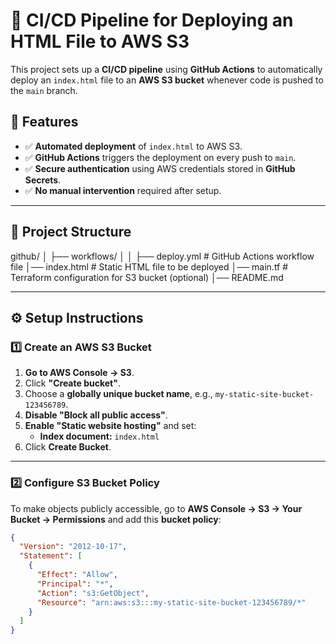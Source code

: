 # 🚀 CI/CD Pipeline for Deploying an HTML File to AWS S3

This project sets up a **CI/CD pipeline** using **GitHub Actions** to automatically deploy an `index.html` file to an **AWS S3 bucket** whenever code is pushed to the `main` branch.

## 📌 Features
- ✅ **Automated deployment** of `index.html` to AWS S3.
- ✅ **GitHub Actions** triggers the deployment on every push to `main`.
- ✅ **Secure authentication** using AWS credentials stored in **GitHub Secrets**.
- ✅ **No manual intervention** required after setup.

---

## 📂 Project Structure
github/ │ ├── workflows/ │ │ ├── deploy.yml # GitHub Actions workflow file │── index.html # Static HTML file to be deployed │── main.tf # Terraform configuration for S3 bucket (optional) │── README.md

---

## ⚙️ Setup Instructions

### **1️⃣ Create an AWS S3 Bucket**
1. **Go to AWS Console → S3**.
2. Click **"Create bucket"**.
3. Choose a **globally unique bucket name**, e.g., `my-static-site-bucket-123456789`.
4. **Disable "Block all public access"**.
5. **Enable "Static website hosting"** and set:
   - **Index document:** `index.html`
6. Click **Create Bucket**.

---

### **2️⃣ Configure S3 Bucket Policy**
To make objects publicly accessible, go to **AWS Console → S3 → Your Bucket → Permissions** and add this **bucket policy**:

```json
{
  "Version": "2012-10-17",
  "Statement": [
    {
      "Effect": "Allow",
      "Principal": "*",
      "Action": "s3:GetObject",
      "Resource": "arn:aws:s3:::my-static-site-bucket-123456789/*"
    }
  ]
}
